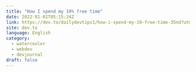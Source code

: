 ```yaml
---
title: "How I spend my 19% free time"
date: 2022-01-01T05:15:24Z
link: https://dev.to/dailydevtips1/how-i-spend-my-19-free-time-35nd?utm_medium=RSS&utm_source=news.12bit.vn
site: dev.to
language: English
category:
  - watercooler
  - webdev
  - devjournal
draft: false
---
```

